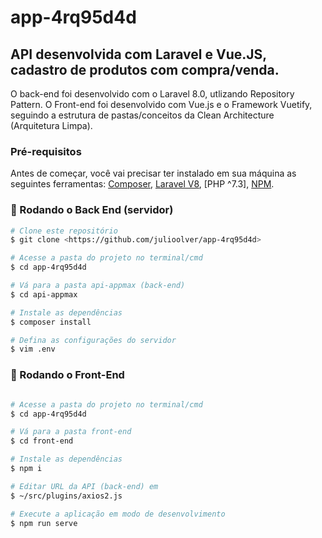 # app-4rq95d4d
## API desenvolvida com Laravel e Vue.JS, cadastro de produtos com compra/venda.

O back-end foi desenvolvido com o Laravel 8.0, utlizando Repository Pattern. O Front-end foi desenvolvido com Vue.js e o Framework Vuetify, seguindo a estrutura de pastas/conceitos da Clean Architecture (Arquitetura Limpa).

### Pré-requisitos

Antes de começar, você vai precisar ter instalado em sua máquina as seguintes ferramentas:
[Composer](https://getcomposer.org), [Laravel V8](https://laravel.com/), [PHP ^7.3], [NPM](https://docs.npmjs.com/cli/v7/commands/npm-install/). 

### 🎲 Rodando o Back End (servidor)

```bash
# Clone este repositório
$ git clone <https://github.com/julioolver/app-4rq95d4d>

# Acesse a pasta do projeto no terminal/cmd
$ cd app-4rq95d4d

# Vá para a pasta api-appmax (back-end)
$ cd api-appmax

# Instale as dependências
$ composer install

# Defina as configurações do servidor
$ vim .env
```

### 🎲 Rodando o Front-End

```bash

# Acesse a pasta do projeto no terminal/cmd
$ cd app-4rq95d4d

# Vá para a pasta front-end
$ cd front-end

# Instale as dependências
$ npm i

# Editar URL da API (back-end) em
$ ~/src/plugins/axios2.js

# Execute a aplicação em modo de desenvolvimento
$ npm run serve
```


